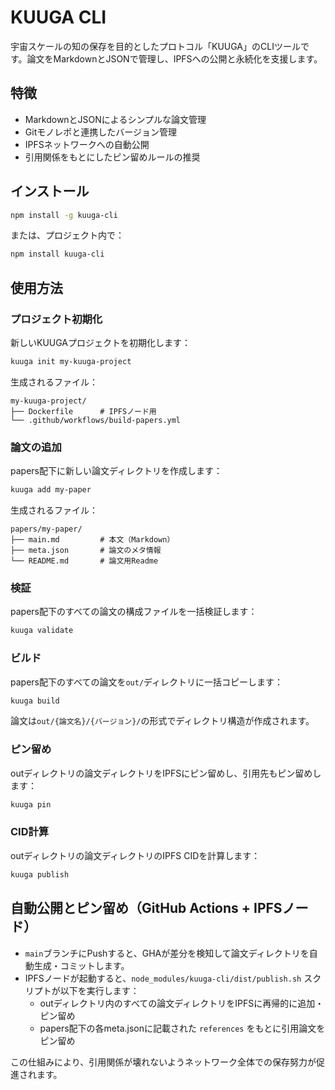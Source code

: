 # KUUGA CLI

宇宙スケールの知の保存を目的としたプロトコル「KUUGA」のCLIツールです。論文をMarkdownとJSONで管理し、IPFSへの公開と永続化を支援します。

## 特徴
- MarkdownとJSONによるシンプルな論文管理
- Gitモノレポと連携したバージョン管理
- IPFSネットワークへの自動公開
- 引用関係をもとにしたピン留めルールの推奨

## インストール

```bash
npm install -g kuuga-cli
```

または、プロジェクト内で：

```bash
npm install kuuga-cli
```

## 使用方法

### プロジェクト初期化
新しいKUUGAプロジェクトを初期化します：

```bash
kuuga init my-kuuga-project
```

生成されるファイル：

```
my-kuuga-project/
├── Dockerfile      # IPFSノード用
└── .github/workflows/build-papers.yml
```

### 論文の追加
papers配下に新しい論文ディレクトリを作成します：

```bash
kuuga add my-paper
```

生成されるファイル：

```
papers/my-paper/
├── main.md         # 本文（Markdown）
├── meta.json       # 論文のメタ情報
└── README.md       # 論文用Readme
```

### 検証

papers配下のすべての論文の構成ファイルを一括検証します：

```bash
kuuga validate
```

### ビルド

papers配下のすべての論文を`out/`ディレクトリに一括コピーします：

```bash
kuuga build
```

論文は`out/{論文名}/{バージョン}/`の形式でディレクトリ構造が作成されます。

### ピン留め

outディレクトリの論文ディレクトリをIPFSにピン留めし、引用先もピン留めします：

```bash
kuuga pin
```

### CID計算

outディレクトリの論文ディレクトリのIPFS CIDを計算します：

```bash
kuuga publish
```

## 自動公開とピン留め（GitHub Actions + IPFSノード）

- `main`ブランチにPushすると、GHAが差分を検知して論文ディレクトリを自動生成・コミットします。
- IPFSノードが起動すると、`node_modules/kuuga-cli/dist/publish.sh` スクリプトが以下を実行します：
  - outディレクトリ内のすべての論文ディレクトリをIPFSに再帰的に追加・ピン留め
  - papers配下の各meta.jsonに記載された `references` をもとに引用論文をピン留め

この仕組みにより、引用関係が壊れないようネットワーク全体での保存努力が促進されます。
